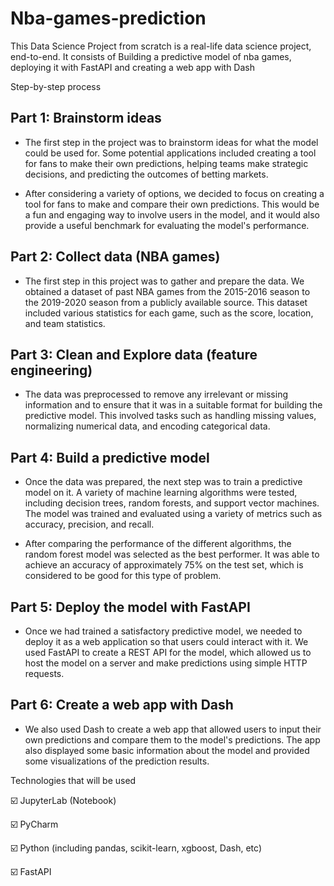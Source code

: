 # Nba-games-prediction

This Data Science Project from scratch is a real-life data science project, end-to-end.
It consists of Building a predictive model of nba games, deploying it with FastAPI and creating a web app with Dash 

Step-by-step process

## Part 1: Brainstorm ideas

- The first step in the project was to brainstorm ideas for what the model could be used for. Some potential applications included creating a tool for fans to make their own predictions, helping teams make strategic decisions, and predicting the outcomes of betting markets.

- After considering a variety of options, we decided to focus on creating a tool for fans to make and compare their own predictions. This would be a fun and engaging way to involve users in the model, and it would also provide a useful benchmark for evaluating the model's performance.

## Part 2: Collect data (NBA games)

- The first step in this project was to gather and prepare the data. We obtained a dataset of past NBA games from the 2015-2016 season to the 2019-2020 season from a publicly available source. This dataset included various statistics for each game, such as the score, location, and team statistics.

## Part 3: Clean and Explore data (feature engineering)

- The data was preprocessed to remove any irrelevant or missing information and to ensure that it was in a suitable format for building the predictive model. This involved tasks such as handling missing values, normalizing numerical data, and encoding categorical data.

## Part 4: Build a predictive model

- Once the data was prepared, the next step was to train a predictive model on it. A variety of machine learning algorithms were tested, including decision trees, random forests, and support vector machines. The model was trained and evaluated using a variety of metrics such as accuracy, precision, and recall.

- After comparing the performance of the different algorithms, the random forest model was selected as the best performer. It was able to achieve an accuracy of approximately 75% on the test set, which is considered to be good for this type of problem.

## Part 5: Deploy the model with FastAPI

- Once we had trained a satisfactory predictive model, we needed to deploy it as a web application so that users could interact with it. We used FastAPI to create a REST API for the model, which allowed us to host the model on a server and make predictions using simple HTTP requests.

## Part 6: Create a web app with Dash

- We also used Dash to create a web app that allowed users to input their own predictions and compare them to the model's predictions. The app also displayed some basic information about the model and provided some visualizations of the prediction results.

Technologies that will be used

☑️ JupyterLab (Notebook)

☑️ PyCharm

☑️ Python (including pandas, scikit-learn, xgboost, Dash, etc)

☑️ FastAPI


